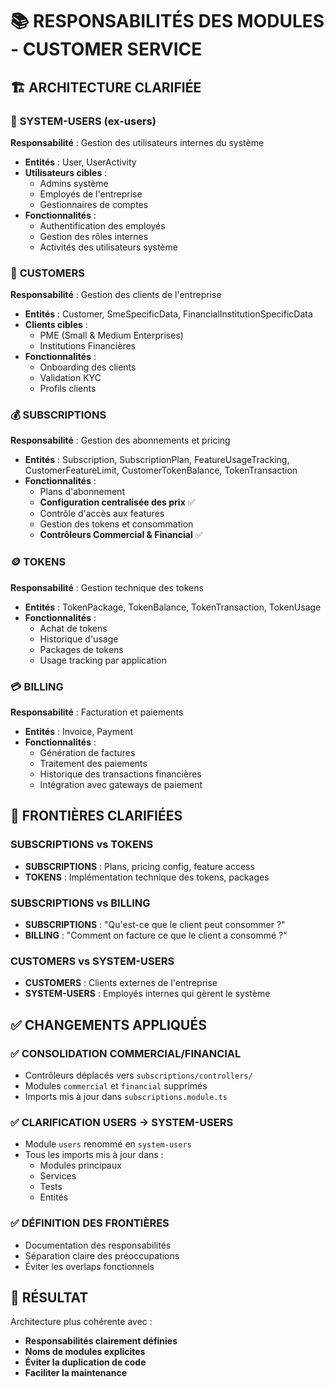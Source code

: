 # 📚 RESPONSABILITÉS DES MODULES - CUSTOMER SERVICE

## 🏗️ **ARCHITECTURE CLARIFIÉE**

### 👥 **SYSTEM-USERS** (ex-users)
**Responsabilité** : Gestion des utilisateurs internes du système
- **Entités** : User, UserActivity
- **Utilisateurs cibles** : 
  - Admins système
  - Employés de l'entreprise
  - Gestionnaires de comptes
- **Fonctionnalités** :
  - Authentification des employés
  - Gestion des rôles internes
  - Activités des utilisateurs système

### 👔 **CUSTOMERS**
**Responsabilité** : Gestion des clients de l'entreprise
- **Entités** : Customer, SmeSpecificData, FinancialInstitutionSpecificData
- **Clients cibles** :
  - PME (Small & Medium Enterprises)
  - Institutions Financières
- **Fonctionnalités** :
  - Onboarding des clients
  - Validation KYC
  - Profils clients

### 💰 **SUBSCRIPTIONS**
**Responsabilité** : Gestion des abonnements et pricing
- **Entités** : Subscription, SubscriptionPlan, FeatureUsageTracking, CustomerFeatureLimit, CustomerTokenBalance, TokenTransaction
- **Fonctionnalités** :
  - Plans d'abonnement
  - **Configuration centralisée des prix** ✅
  - Contrôle d'accès aux features
  - Gestion des tokens et consommation
  - **Contrôleurs Commercial & Financial** ✅

### 🪙 **TOKENS**
**Responsabilité** : Gestion technique des tokens
- **Entités** : TokenPackage, TokenBalance, TokenTransaction, TokenUsage
- **Fonctionnalités** :
  - Achat de tokens
  - Historique d'usage
  - Packages de tokens
  - Usage tracking par application

### 💳 **BILLING**
**Responsabilité** : Facturation et paiements
- **Entités** : Invoice, Payment
- **Fonctionnalités** :
  - Génération de factures
  - Traitement des paiements
  - Historique des transactions financières
  - Intégration avec gateways de paiement

## 🔄 **FRONTIÈRES CLARIFIÉES**

### **SUBSCRIPTIONS vs TOKENS**
- **SUBSCRIPTIONS** : Plans, pricing config, feature access
- **TOKENS** : Implémentation technique des tokens, packages

### **SUBSCRIPTIONS vs BILLING**
- **SUBSCRIPTIONS** : "Qu'est-ce que le client peut consommer ?"
- **BILLING** : "Comment on facture ce que le client a consommé ?"

### **CUSTOMERS vs SYSTEM-USERS**
- **CUSTOMERS** : Clients externes de l'entreprise
- **SYSTEM-USERS** : Employés internes qui gèrent le système

## ✅ **CHANGEMENTS APPLIQUÉS**

### ✅ **CONSOLIDATION COMMERCIAL/FINANCIAL**
- Contrôleurs déplacés vers `subscriptions/controllers/`
- Modules `commercial` et `financial` supprimés
- Imports mis à jour dans `subscriptions.module.ts`

### ✅ **CLARIFICATION USERS → SYSTEM-USERS**
- Module `users` renommé en `system-users`
- Tous les imports mis à jour dans :
  - Modules principaux
  - Services
  - Tests
  - Entités

### ✅ **DÉFINITION DES FRONTIÈRES**
- Documentation des responsabilités
- Séparation claire des préoccupations
- Éviter les overlaps fonctionnels

## 🎯 **RÉSULTAT**

Architecture plus cohérente avec :
- **Responsabilités clairement définies**
- **Noms de modules explicites**
- **Éviter la duplication de code**
- **Faciliter la maintenance**
